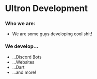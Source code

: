 # Ultron Development

### Who we are:

- We are some guys developing cool shit!

### We develop...
- ...Discord Bots
- ...Websites
- ...Dart
- ...and more!

